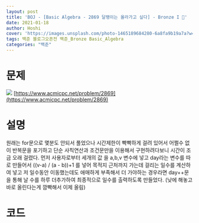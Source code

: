 ```yaml
---
layout: post
title: 'BOJ - [Basic Algebra - 2869 달팽이는 올라가고 싶다] - Bronze I 🥉'
date: 2021-01-18
author: Hoshi
cover: 'https://images.unsplash.com/photo-1465189684280-6a8fa9b19a7a?w=1600&q=900'
tags: 백준 블로그오픈전 백준_Bronze Basic_Algebra
categories: "백준"
---
```

# 문제
![]({{site.url}}/assets/img/posts_img/2869.png)
[https://www.acmicpc.net/problem/2869](https://www.acmicpc.net/problem/2869)

# 설명
원래는 for문으로 몇분도 안되서 풀었으나 시간제한이 빡빡하게 걸려 있어서 어쩔수 없이 반복문을 포기하고 단순 사칙연산과 조건문만을 이용해서 구현하려다보니 시간이 조금 오래 걸렸다. 
먼저 사용자로부터 세개의 값 을 a,b,v 변수에 넣고 day라는 변수를 따로 만들어서 ((v-a) / (a - b))+1 를 넣어 목적지 근처까지 가는데 걸리는 일수를 계산하여 넣고 저 일수동안 이동했는데도 애매하게 부족해서 더 가야하는 경우라면 day++문을 통해 날 수를 하루 더추가하여 최종적으로 일수를 출력하도록 만들었다. (낮에 해놓고 바로 올린다는게 깜빡해서 이제 올림)

# 코드

```c

```
